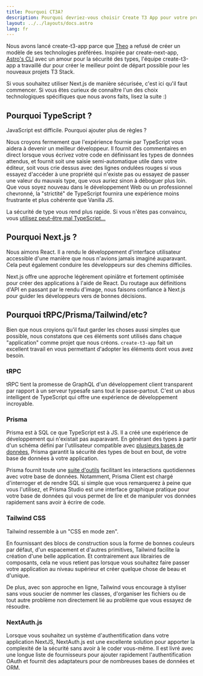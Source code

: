 ```yaml
---
title: Pourquoi CT3A?
description: Pourquoi devriez-vous choisir Create T3 App pour votre prochain projet
layout: ../../layouts/docs.astro
lang: fr
---
```


Nous avons lancé create-t3-app parce que [Theo](https://twitter.com/t3dotgg) a refusé de créer un modèle de ses technologies préférées. Inspirée par create-next-app, [Astro's CLI](https://astro.build) avec un amour pour la sécurité des types, l'équipe create-t3-app a travaillé dur pour créer le meilleur point de départ possible pour les nouveaux projets T3 Stack.

Si vous souhaitez utiliser Next.js de manière sécurisée, c'est ici qu'il faut commencer. Si vous êtes curieux de connaître l'un des choix technologiques spécifiques que nous avons faits, lisez la suite :)

## Pourquoi TypeScript ?

JavaScript est difficile. Pourquoi ajouter plus de règles ?

Nous croyons fermement que l'expérience fournie par TypeScript vous aidera à devenir un meilleur développeur. Il fournit des commentaires en direct lorsque vous écrivez votre code en définissant les types de données attendus, et fournit soit une saisie semi-automatique utile dans votre éditeur, soit vous crie dessus avec des lignes ondulées rouges si vous essayez d'accéder à une propriété qui n'existe pas ou essayez de passer une valeur du mauvais type, que vous auriez sinon à déboguer plus loin. Que vous soyez nouveau dans le développement Web ou un professionnel chevronné, la "strictité" de TypeScript fournira une expérience moins frustrante et plus cohérente que Vanilla JS.

La sécurité de type vous rend plus rapide. Si vous n'êtes pas convaincu, vous [utilisez peut-être mal TypeScript...](https://www.youtube.com/watch?v=RmGHnYUqQ4k)

## Pourquoi Next.js ?

Nous aimons React. Il a rendu le développement d'interface utilisateur accessible d'une manière que nous n'avions jamais imaginé auparavant. Cela peut également conduire les développeurs sur des chemins difficiles.

Next.js offre une approche légèrement opiniâtre et fortement optimisée pour créer des applications à l'aide de React. Du routage aux définitions d'API en passant par le rendu d'image, nous faisons confiance à Next.js pour guider les développeurs vers de bonnes décisions.

## Pourquoi tRPC/Prisma/Tailwind/etc?

Bien que nous croyions qu'il faut garder les choses aussi simples que possible, nous constatons que ces éléments sont utilisés dans chaque "application" comme projet que nous créons. `create-t3-app` fait un excellent travail en vous permettant d'adopter les éléments dont vous avez besoin.

### tRPC

tRPC tient la promesse de GraphQL d'un développement client transparent par rapport à un serveur typesafe sans tout le passe-partout. C'est un abus intelligent de TypeScript qui offre une expérience de développement incroyable.

### Prisma

Prisma est à SQL ce que TypeScript est à JS. Il a créé une expérience de développement qui n'existait pas auparavant. En générant des types à partir d'un schéma défini par l'utilisateur compatible avec [plusieurs bases de données](https://www.prisma.io/docs/concepts/database-connectors), Prisma garantit la sécurité des types de bout en bout, de votre base de données à votre application.

Prisma fournit toute une [suite d'outils](https://www.prisma.io/docs/concepts/overview/should-you-use-prisma#-you-want-a-tool-that-holistically-covers-your-database-workflows) facilitant les interactions quotidiennes avec votre base de données. Notamment, Prisma Client est chargé d'interroger et de rendre SQL si simple que vous remarquerez à peine que vous l'utilisez, et Prisma Studio est une interface graphique pratique pour votre base de données qui vous permet de lire et de manipuler vos données rapidement sans avoir à écrire de code.

### Tailwind CSS

Tailwind ressemble à un "CSS en mode zen".

En fournissant des blocs de construction sous la forme de bonnes couleurs par défaut, d'un espacement et d'autres primitives, Tailwind facilite la création d'une belle application. Et contrairement aux librairies de composants, cela ne vous retient pas lorsque vous souhaitez faire passer votre application au niveau supérieur et créer quelque chose de beau et d'unique.

De plus, avec son approche en ligne, Tailwind vous encourage à styliser sans vous soucier de nommer les classes, d'organiser les fichiers ou de tout autre problème non directement lié au problème que vous essayez de résoudre.

### NextAuth.js

Lorsque vous souhaitez un système d'authentification dans votre application NextJS, NextAuth.js est une excellente solution pour apporter la complexité de la sécurité sans avoir à le coder vous-même. Il est livré avec une longue liste de fournisseurs pour ajouter rapidement l'authentification OAuth et fournit des adaptateurs pour de nombreuses bases de données et ORM.
